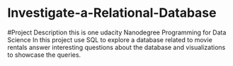 # Investigate-a-Relational-Database
#Project Description
this is one udacity Nanodegree Programming for Data Science 
In this project use SQL to explore a database related to movie rentals answer interesting questions about the database and visualizations to showcase the queries.
